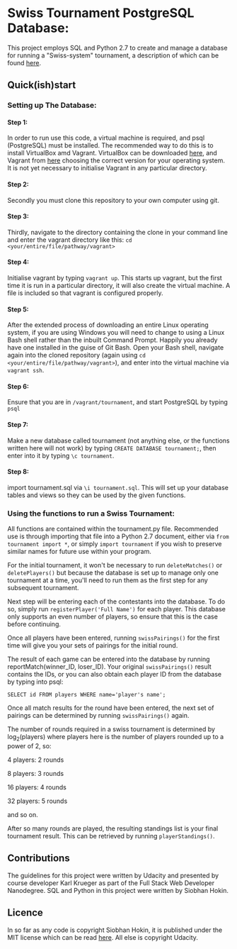 # Swiss Tournament PostgreSQL Database:

This project employs SQL and Python 2.7 to create and manage a database for running a "Swiss-system" tournament, a description of which can be found [here](https://en.wikipedia.org/wiki/Swiss-system_tournament).

## Quick(ish)start

### Setting up The Database:

#### Step 1:
 In order to run use this code, a virtual machine is required, and psql (PostgreSQL) must be installed. The recommended way to do this is to install VirtualBox amd Vagrant.
VirtualBox can be downloaded [here](https://www.virtualbox.org/wiki/Downloads), and Vagrant from [here](https://www.vagrantup.com/downloads.html) choosing the correct version for your operating system. It is not yet necessary to initialise Vagrant in any particular directory.

#### Step 2:
Secondly you must clone this repository to your own computer using git.

#### Step 3:
Thirdly, navigate to the directory containing the clone in your command line and enter the vagrant directory like this:
```cd <your/entire/file/pathway/vagrant>```

#### Step 4:
Initialise vagrant by typing `vagrant up`. This starts up vagrant, but the first time it is run in a particular directory, it will also create the virtual machine. A file is included so that vagrant is configured properly.

#### Step 5:
After the extended process of downloading an entire Linux operating system, if you are using Windows you will need to change to using a Linux Bash shell rather than the inbuilt Command Prompt. Happily you already have one installed in the guise of Git Bash. Open your Bash shell, navigate again into the cloned repository (again using `cd <your/entire/file/pathway/vagrant>`), and enter into the virtual machine via `vagrant ssh`.

#### Step 6:
Ensure that you are in `/vagrant/tournament`, and start PostgreSQL by typing `psql`

#### Step 7:
Make a new database called tournament (not anything else, or the functions written here will not work) by typing `CREATE DATABASE tournament;`, then enter into it by typing `\c tournament`.

#### Step 8:
import tournament.sql via `\i tournament.sql`. This will set up your database tables and views so they can be used by the given functions.

### Using the functions to run a Swiss Tournament:

All functions are contained within the tournament.py file. Recommended use is through importing that file into a Python 2.7 document, either via `from tournament import *`, or simply `import tournament` if you wish to preserve similar names for future use within your program.

For the initial tournament, it won't be necessary to run `deleteMatches()` or `deletePlayers()` but because the database is set up to manage only one tournament at a time, you'll need to run them as the first step for any subsequent tournament.

Next step will be entering each of the contestants into the database. To do so, simply run `registerPlayer('Full Name')` for each player. This database only supports an even number of players, so ensure that this is the case before continuing.

Once all players have been entered, running `swissPairings()` for the first time will give you your sets of pairings for the initial round.

The result of each game can be entered into the database by running reportMatch(winner_ID, loser_ID). Your original `swissPairings()` result contains the IDs, or you can also obtain each player ID from the database by typing into psql:

```SELECT id FROM players WHERE name='player's name';```

Once all match results for the round have been entered, the next set of pairings can be determined by running `swissPairings()` again.

The number of rounds required in a swiss tournament is determined by log<sub>2</sub>(players) where players here is the number of players rounded up to a power of 2, so:

4 players: 2 rounds

8 players: 3 rounds

16 players: 4 rounds

32 players: 5 rounds

and so on.

After so many rounds are played, the resulting standings list is your final tournament result. This can be retrieved by running `playerStandings()`.

## Contributions

The guidelines for this project were written by Udacity and presented by course developer Karl Krueger as part of the Full Stack Web Developer Nanodegree. SQL and Python in this project were written by Siobhan Hokin.

## Licence

In so far as any code is copyright Siobhan Hokin, it is published under the MIT license which can be read [here](https://opensource.org/licenses/MIT). All else is copyright Udacity.




